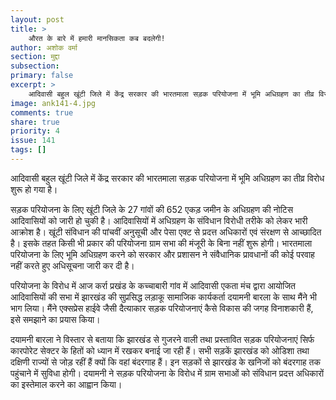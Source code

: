 ```yaml
---
layout: post
title: >
    औरत के बारे में हमारी मानसिकता कब बदलेगी!
author: अशोक वर्मा
section: मुद्दा
subsection:
primary: false
excerpt: >
    आदिवासी बहुल खूंटी जिले में केंद्र सरकार की भारतमाला सड़क परियोजना में भूमि अधिग्रहण का तीव्र विरोध शुरू हो गया है।
image: ank141-4.jpg
comments: true
share: true
priority: 4
issue: 141
tags: []
---
```


आदिवासी बहुल खूंटी जिले में केंद्र सरकार की भारतमाला सड़क परियोजना में भूमि अधिग्रहण का तीव्र विरोध शुरू हो गया है। 

सड़क परियोजना के लिए खूंटी जिले के 27 गांवों की 652 एकड़ जमीन के अधिग्रहण की नोटिस आदिवासियों को जारी हो चुकी है। आदिवासियों में अधिग्रहण के संविधान विरोधी तरीके को लेकर भारी आक्रोश है। खूंटी संविधान की पांचवीं अनुसूची और पेसा एक्ट से प्रदत्त अधिकारों एवं संरक्षण से आच्छादित है। इसके तहत किसी भी प्रकार की परियोजना ग्राम सभा की मंजूरी के बिना नहीं शुरू होगी। भारतमाला परियोजना के लिए भूमि अधिग्रहण करने को सरकार और प्रशासन ने संवैधानिक प्रावधानों की कोई परवाह नहीं करते हुए अधिसूचना जारी कर दी है। 

परियोजना के विरोध में आज कर्रा प्रखंड के कच्चाबारी गांव में आदिवासी एकता मंच द्वारा आयोजित आदिवासियों की सभा में झारखंड की सुप्रसिद्ध लड़ाकू सामाजिक कार्यकर्ता दयामनी बारला के साथ मैंने भी भाग लिया। मैंने एक्सप्रेस हाईवे जैसी दैत्याकार सड़क परियोजनाएं कैसे विकास की जगह विनाशकारी हैं, इसे समझाने का प्रयास किया। 

दयामनी बारला ने विस्तार से बताया कि झारखंड से गुजरने वाली तथा प्रस्तावित सड़क परियोजनाएं सिर्फ कारपोरेट सेक्टर के हितों को ध्यान में रखकर बनाई जा रही हैं। सभी सड़कें झारखंड को ओडिशा तथा दक्षिणी राज्यों से जोड़ रहीं हैं क्यों कि वहां बंदरगाह हैं। इन सड़कों से झारखंड के खनिजों को बंदरगाह तक पहुंचाने में सुविधा होगी। दयामनी ने सड़क परियोजना के विरोध में ग्राम सभाओं को संविधान प्रदत्त अधिकारों का इस्तेमाल करने का आह्वान किया।     